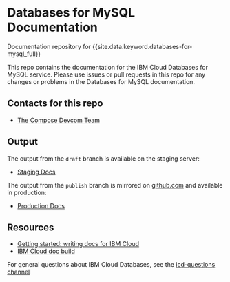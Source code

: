# Databases for MySQL Documentation
Documentation repository for {{site.data.keyword.databases-for-mysql_full}} 

This repo contains the documentation for the IBM Cloud Databases for MySQL service. Please use issues or pull requests in this repo for any changes or problems in the Databases for MySQL documentation.

## Contacts for this repo

- [The Compose Devcom Team](https://github.ibm.com/orgs/cloud-docs/teams/compose-devcom)

## Output

The output from the `draft` branch is available on the staging server: 

- [Staging Docs](https://test.cloud.ibm.com/docs/services/databases-for-mysql)

The output from the `publish` branch is mirrored on [github.com](https://github.com/ibm-cloud-docs/databases-for-mysql) and available in production:
- [Production Docs](https://cloud.ibm.com/docs/services/databases-for-mysql)

## Resources

- [Getting started: writing docs for IBM Cloud](https://test.cloud.ibm.com/docs/developing/writing?topic=writing-get-started-onboarding)
- [IBM Cloud doc build](https://test.cloud.ibm.com/docs/developing/writing?topic=writing-get-start-docbuilds)

For general questions about IBM Cloud Databases, see the [icd-questions channel](https://ibm-cloudplatform.slack.com/messages/C534XRCF3/)
